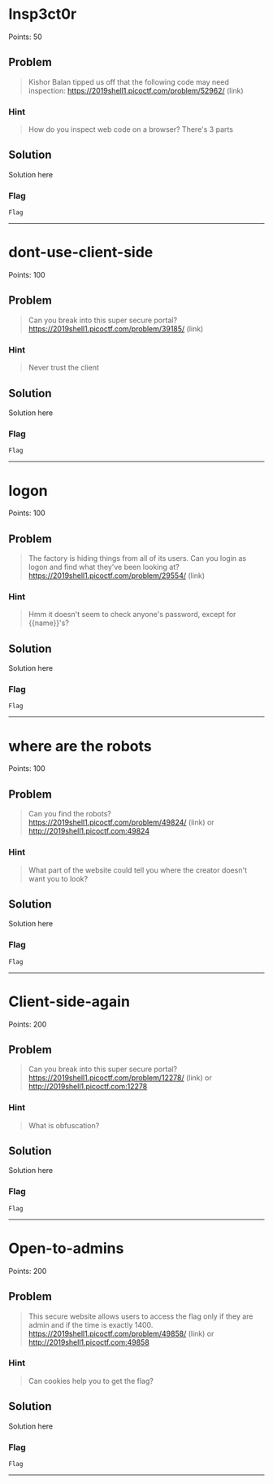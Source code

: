 # Insp3ct0r
Points: 50

## Problem
>Kishor Balan tipped us off that the following code may need inspection: https://2019shell1.picoctf.com/problem/52962/ (link)

### Hint
>How do you inspect web code on a browser?
>There's 3 parts

## Solution
Solution here

### Flag
`Flag`

- - -

# dont-use-client-side
Points: 100

## Problem
>Can you break into this super secure portal? https://2019shell1.picoctf.com/problem/39185/ (link)

### Hint
>Never trust the client

## Solution
Solution here

### Flag
`Flag`

- - -

# logon
Points: 100

## Problem
>The factory is hiding things from all of its users. Can you login as logon and find what they've been looking at? https://2019shell1.picoctf.com/problem/29554/ (link)

### Hint
>Hmm it doesn't seem to check anyone's password, except for {{name}}'s?

## Solution
Solution here

### Flag
`Flag`

- - -

# where are the robots
Points: 100

## Problem
>Can you find the robots? https://2019shell1.picoctf.com/problem/49824/ (link) or http://2019shell1.picoctf.com:49824

### Hint
>What part of the website could tell you where the creator doesn't want you to look?

## Solution
Solution here

### Flag
`Flag`

- - -

# Client-side-again
Points: 200

## Problem
>Can you break into this super secure portal? https://2019shell1.picoctf.com/problem/12278/ (link) or http://2019shell1.picoctf.com:12278

### Hint
>What is obfuscation?

## Solution
Solution here

### Flag
`Flag`

- - -

# Open-to-admins
Points: 200

## Problem
>This secure website allows users to access the flag only if they are admin and if the time is exactly 1400. https://2019shell1.picoctf.com/problem/49858/ (link) or http://2019shell1.picoctf.com:49858

### Hint
>Can cookies help you to get the flag?

## Solution
Solution here

### Flag
`Flag`

- - -
